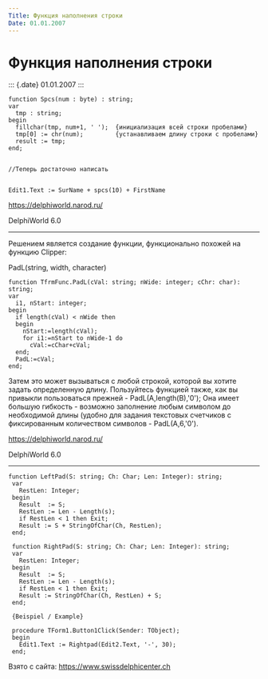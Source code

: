 ```yaml
---
Title: Функция наполнения строки
Date: 01.01.2007
---
```



Функция наполнения строки
=========================

::: {.date}
01.01.2007
:::

    function Spcs(num : byte) : string;
    var
      tmp : string;
    begin
      fillchar(tmp, num+1, ' ');  {инициализация всей строки пробелами}
      tmp[0] := chr(num);         {устанавливаем длину строки с пробелами}
      result := tmp;
    end;
     
     
    //Теперь достаточно написать 
     
     
    Edit1.Text := SurName + spcs(10) + FirstName

<https://delphiworld.narod.ru/>

DelphiWorld 6.0

 

------------------------------------------------------------------------

Решением является создание функции, функционально похожей на функцию
Clipper:

PadL(string, width, character)

    function TfrmFunc.PadL(cVal: string; nWide: integer; cChr: char): string;
    var
      i1, nStart: integer;
    begin
      if length(cVal) < nWide then
      begin
        nStart:=length(cVal);
        for i1:=nStart to nWide-1 do
          cVal:=cChar+cVal;
      end;
      PadL:=cVal;
    end;
     

Затем это может вызываться c любой строкой, которой вы хотите задать
определенную длину. Пользуйтесь функцией также, как вы привыкли
пользоваться прежней - PadL(A,length(B),\'0\'); Она имеет большую
гибкость - возможно заполнение любым символом до необходимой длины
(удобно для задания текстовых счетчиков с фиксированным количеством
символов - PadL(A,6,\'0\').

<https://delphiworld.narod.ru/>

DelphiWorld 6.0

 

 

------------------------------------------------------------------------

    function LeftPad(S: string; Ch: Char; Len: Integer): string;
     var
       RestLen: Integer;
     begin
       Result  := S;
       RestLen := Len - Length(s);
       if RestLen < 1 then Exit;
       Result := S + StringOfChar(Ch, RestLen);
     end;
     
     function RightPad(S: string; Ch: Char; Len: Integer): string;
     var
       RestLen: Integer;
     begin
       Result  := S;
       RestLen := Len - Length(s);
       if RestLen < 1 then Exit;
       Result := StringOfChar(Ch, RestLen) + S;
     end;
     
     {Beispiel / Example}
     
     procedure TForm1.Button1Click(Sender: TObject);
     begin
       Edit1.Text := Rightpad(Edit2.Text, '-', 30);
     end;

Взято с сайта: <https://www.swissdelphicenter.ch>

 
